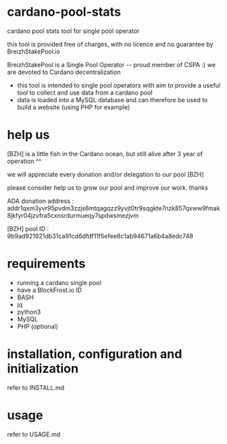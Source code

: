 # cardano-pool-stats
cardano pool stats tool for single pool operator

this tool is provided free of charges, with no licence and no guarantee by BreizhStakePool.io

BreizhStakePool is a Single Pool Operator -- proud member of CSPA :)
we are devoted to Cardano decentralization

+ this tool is intended to single pool operators with aim to provide a useful tool to collect and use data from a cardano pool
+ data is loaded into a MySQL database and can therefore be used to build a website (using PHP for example)

# help us
[BZH] is a little fish in the Cardano ocean, but still alive after 3 year of operation ^^

we will appreciate every donation and/or delegation to our pool [BZH]

please consider help us to grow our pool and improve our work.
thanks

ADA donation address : addr1qxm3yvr95pvdm3zzjs6mtqagqzz9yvjt0tr9sqgkte7nzk857qxww9fmak8jkfyr04jzvfra5cxnsrdurmueqy7spdwsmezjvm

[BZH] pool ID : 9b9ad921921db31ca91cd6dfdf11f5efee8c1ab94671a6b4a8edc748


# requirements
+ running a cardano single pool
+ have a BlockFrost.io ID
+ BASH
+ jq
+ python3
+ MySQL
+ PHP (optional)

# installation, configuration and initialization
refer to INSTALL.md

# usage
refer to USAGE.md
